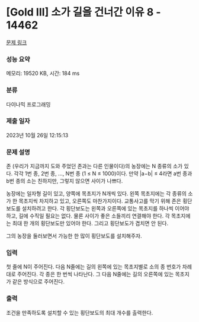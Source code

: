 # [Gold III] 소가 길을 건너간 이유 8 - 14462 

[문제 링크](https://www.acmicpc.net/problem/14462) 

### 성능 요약

메모리: 19520 KB, 시간: 184 ms

### 분류

다이나믹 프로그래밍

### 제출 일자

2023년 10월 26일 12:15:13

### 문제 설명

<p>존 (우리가 지금까지 도와 주었던 존과는 다른 인물이다)의 농장에는 N 종류의 소가 있다. 각각 1번 종, 2번 종, ..., N번 종 (1 ≤ N ≤ 1000)이다. 만약 |a−b| ≤ 4라면 a번 종과 b번 종의 소는 친하지만, 그렇지 않으면 사이가 나쁘다.</p>

<p>농장에는 일자형 길이 있고, 양쪽에 목초지가 N개씩 있다. 왼쪽 목초지에는 각 종류의 소가 한 목초지씩 차지하고 있고, 오른쪽도 마찬가지이다. 교통사고를 막기 위해 존은 횡단보도를 설치하려고 한다. 각 횡단보도는 왼쪽과 오른쪽에 있는 목초지를 하나씩 이어야 하고, 길에 수직일 필요는 없다. 물론 사이가 좋은 소들끼리 연결해야 한다. 각 목초지에는 최대 한 개의 횡단보도만 있어야 한다. 그리고 횡단보도가 겹치면 안 된다.</p>

<p>그의 농장을 둘러보면서 가능한 한 많이 횡단보도를 설치해주자.</p>

### 입력 

 <p>첫 줄에 N이 주어진다. 다음 N줄에는 길의 왼쪽에 있는 목초지별로 소의 종 번호가 차례대로 주어진다. 각 종은 한 번씩 나타난다. 그 다음 N줄에는 길의 오른쪽에 있는 목초지가 같은 방식으로 주어진다.</p>

### 출력 

 <p>조건을 만족하도록 설치할 수 있는 횡단보도의 최대 개수를 출력한다.<br></p>

